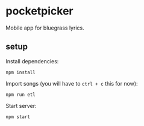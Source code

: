 # pocketpicker

Mobile app for bluegrass lyrics.

## setup

Install dependencies:
```
npm install
```

Import songs (you will have to `ctrl + c` this for now):
```
npm run etl
```

Start server:
```
npm start
```


